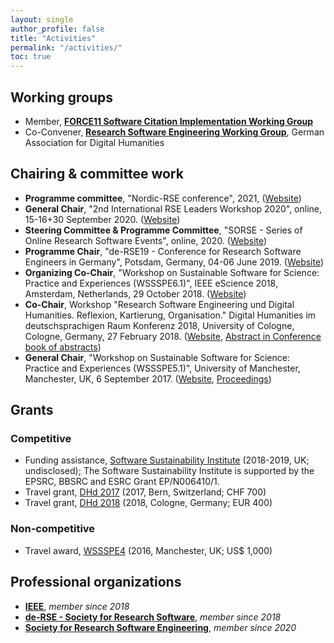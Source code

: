 ```yaml
---
layout: single
author_profile: false
title: "Activities"
permalink: "/activities/"
toc: true
---
```


## Working groups

- Member, [**FORCE11 Software Citation Implementation Working Group**](https://www.force11.org/group/software-citation-implementation-working-group)
- Co-Convener, [**Research Software Engineering Working Group**](https://dh-rse.github.io), German Association for Digital Humanities

## Chairing & committee work

- **Programme committee**, "Nordic-RSE conference", 2021, ([Website](https://nordic-rse.org/conference/)) 
- **General Chair**, "2nd International RSE Leaders Workshop 2020", online, 15-16+30 September 2020. ([Website](https://researchsoftware.org/2020-workshop.html))
- **Steering Committee & Programme Committee**, "SORSE - Series of Online Research Software Events", online, 2020. ([Website](https://sorse.github.io))
- **Programme Chair**, "de-RSE19 - Conference for Research Software Engineers in Germany", Potsdam, Germany, 04-06 June 2019. ([Website](https://de-rse.org/en/conf2019/))
- **Organizing Co-Chair**, "Workshop on Sustainable Software for Science: Practice and Experiences (WSSSPE6.1)", IEEE eScience 2018, Amsterdam, Netherlands, 29 October 2018. ([Website](http://wssspe.researchcomputing.org.uk/wssspe6-1/))
- **Co-Chair**, Workshop "Research Software Engineering und Digital Humanities. Reflexion, Kartierung, Organisation." Digital Humanities im deutschsprachigen Raum Konferenz 2018, University of Cologne, Cologne, Germany, 27 February 2018. ([Website](https://dh-rse.github.io/dhd-workshop-2018/), [Abstract in Conference book of abstracts](http://dhd2018.uni-koeln.de/wp-content/uploads/boa-DHd2018-web-ISBN.pdf))
- **General Chair**, "Workshop on Sustainable Software for Science: Practice and Experiences (WSSSPE5.1)", University of Manchester, Manchester, UK, 6 September 2017. ([Website](http://wssspe.researchcomputing.org.uk/wssspe5-1/), [Proceedings](https://doi.org/10.6084/m9.figshare.c.3869782))

## Grants

### Competitive

- Funding assistance, [Software Sustainability Institute](https://software.ac.uk) (2018-2019, UK; undisclosed); The Software Sustainability Institute is supported by the EPSRC, BBSRC and ESRC Grant EP/N006410/1. 
- Travel grant, [DHd 2017](http://www.dhd2017.ch/) (2017, Bern, Switzerland; CHF 700)
- Travel grant, [DHd 2018](http://dhd2018.uni-koeln.de/) (2018, Cologne, Germany; EUR 400)

### Non-competitive

- Travel award, [WSSSPE4](http://wssspe.researchcomputing.org.uk/wssspe4/) (2016, Manchester, UK; US$ 1,000)

## Professional organizations

- [**IEEE**](https://ieee.org), *member since 2018*
- [**de-RSE - Society for Research Software**](https://de-rse.org/en/), *member since 2018*
- [**Society for Research Software Engineering**](https://society-rse.org), *member since 2020*